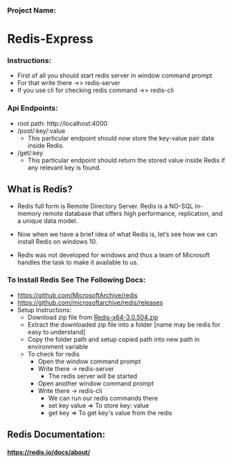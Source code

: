 ### Project Name:
# Redis-Express

### Instructions:

  - First of all you should start redis server in window command prompt
  - For that write there ->> redis-server
  - If you use cli for checking redis command  ->>  redis-cli

### Api Endpoints:
  - root path: http://localhost:4000
  - /post/:key/:value
    * This particular endpoint should now store the key-value pair data inside Redis.
  - /get/:key
    * This particular endpoint should return the stored value inside Redis if any relevant key is found.

##  What is Redis?

- Redis full form is Remote Directory Server. Redis is a NO-SQL in-memory remote database that offers high performance, replication, and a unique data model.

- Now when we have a brief idea of what Redis is, let’s see how we can install Redis on windows 10.

- Redis was not developed for windows and thus a team of Microsoft handles the task to make it available to us.
### To Install Redis See The Following Docs:

* https://github.com/MicrosoftArchive/redis
* https://github.com/microsoftarchive/redis/releases
* Setup Instructions:
  - Download zip file from [Redis-x64-3.0.504.zip](https://github.com/microsoftarchive/redis/releases/download/win-3.0.504/Redis-x64-3.0.504.zip)
  - Extract the downloaded zip file into a folder [name may be redis for easy to understand]
  - Copy the folder path and setup copied path into new path in environment variable
  - To check for redis
    * Open the window command prompt
    * Write there -> redis-server
      - The redis server will be started
    * Open another window command prompt
    * Write there -> redis-cli
      - We can run our redis commands there
      - set key value => To store key: value
      - get key => To get key's value from the redis

##  Redis Documentation:
####  https://redis.io/docs/about/